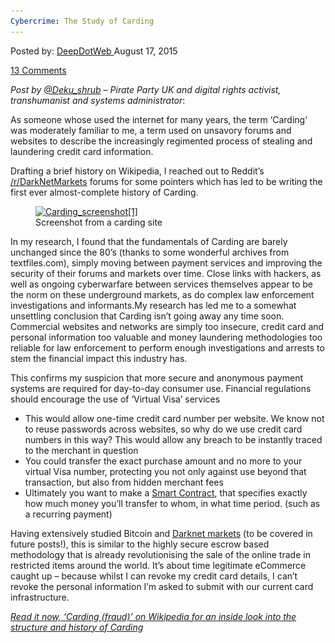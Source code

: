 ```yaml
---
Cybercrime: The Study of Carding
---
```

<article class="post-listing post-11291 post type-post status-publish format-standard has-post-thumbnail hentry  tag-carding tag-cybercrime tag-study">
<div class="post-inner">
<span>Posted by: <a href="https://www.deepdotweb.com/author/admin/" title="">DeepDotWeb </a></span>
<span>August 17, 2015</span>

<span><a href="https://www.deepdotweb.com/2015/08/17/cybercrime-the-study-of-carding/#comments">13 Comments</a></span>


<div class="entry-content">
<p><em>Post by <a href="https://twitter.com/Deku_shrub">@Deku_shrub</a> – Pirate Party UK and digital rights activist, transhumanist and systems administrator</em>:</p>
<p>As someone whose used the internet for many years, the term ‘Carding’ was moderately familiar to me, a term used on unsavory forums and websites to describe the increasingly regimented process of stealing and laundering credit card information.</p>
<p>Drafting a brief history on Wikipedia, I reached out to Reddit’s <a href="https://www.reddit.com/r/DarkNetMarkets/comments/3gnqyt/putting_together_a_history_of_carding/">/r/DarkNetMarkets</a> forums for some pointers which has led to be writing the first ever almost-complete history of Carding.</p>
<figure id="attachment_360" class="wp-caption alignright" style="width: 417px;"><a href="/imgs/2015/08/Carding_screenshot1.jpg"><img class="aligncenter  wp-image-11292" src="/imgs/2015/08/Carding_screenshot1.jpg" alt="Carding_screenshot[1]" width="407" height="310" srcset="/imgs/2015/08/Carding_screenshot1.jpg 640w, /imgs/2015/08/Carding_screenshot1-300x229.jpg 300w" sizes="(max-width: 407px) 100vw, 407px" /></a><figcaption class="wp-caption-text">Screenshot from a carding site</figcaption></figure>
<p>In my research, I found that the fundamentals of Carding are barely unchanged since the 80’s (thanks to some wonderful archives from textfiles.com), simply moving between payment services and improving the security of their forums and markets over time. Close links with hackers, as well as ongoing cyberwarfare between services themselves appear to be the norm on these underground markets, as do complex law enforcement investigations and informants.My research has led me to a somewhat unsettling conclusion that Carding isn’t going away any time soon. Commercial websites and networks are simply too insecure, credit card and personal information too valuable and money laundering methodologies too reliable for law enforcement to perform enough investigations and arrests to stem the financial impact this industry has.</p>
<p>This confirms my suspicion that more secure and anonymous payment systems are required for day-to-day consumer use. Financial regulations should encourage the use of ‘Virtual Visa’ services</p>
<ul>
<li>This would allow one-time credit card number per website. We know not to reuse passwords across websites, so why do we use credit card numbers in this way? This would allow any breach to be instantly traced to the merchant in question</li>
<li>You could transfer the exact purchase amount and no more to your virtual Visa number, protecting you not only against use beyond that transaction, but also from hidden merchant fees</li>
<li>Ultimately you want to make a <a href="https://en.wikipedia.org/wiki/Smart_contract">Smart Contract</a>, that specifies exactly how much money you’ll transfer to whom, in what time period. (such as a recurring payment)</li>
</ul>
<p>Having extensively studied Bitcoin and <a href="https://en.wikipedia.org/wiki/Darknet_market">Darknet markets</a> (to be covered in future posts!), this is similar to the highly secure escrow based methodology that is already revolutionising the sale of the online trade in restricted items around the world. It’s about time legitimate eCommerce caught up – because whilst I can revoke my credit card details, I can’t revoke the personal information I’m asked to submit with our current card infrastructure.</p>
<p><em><a href="https://en.wikipedia.org/wiki/Carding_%28fraud%29">Read it now, ‘Carding (fraud)’ on Wikipedia for an inside look into the structure and history of Carding</a></em></p>
</div>
</div>
<span style="display:none"><a href="https://www.deepdotweb.com/tag/carding/" rel="tag">carding</a> <a href="https://www.deepdotweb.com/tag/cybercrime/" rel="tag">cybercrime</a> <a href="https://www.deepdotweb.com/tag/study/" rel="tag">study</a></span> <span style="display:none" class="updated">2015-08-17
